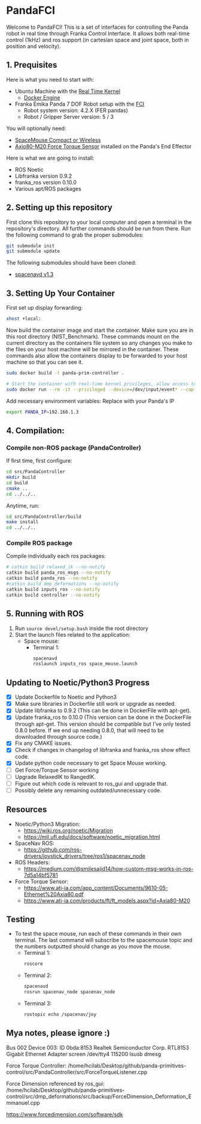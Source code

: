 # PandaFCI
Welcome to PandaFCI! This is a set of interfaces for controlling the Panda robot in real time through Franka Control Interface. It allows both real-time control (1kHz) and ros support (in cartesian space and joint space, both in position and velocity).

## 1. Prequisites

Here is what you need to start with:
* Ubuntu Machine with the [Real Time Kernel](https://frankaemika.github.io/docs/installation_linux.html#setting-up-the-real-time-kernel)
	* [Docker Engine](https://docs.docker.com/engine/install/)
* Franka Emika Panda 7 DOF Robot setup with the [FCI](https://frankaemika.github.io/docs/getting_started.html)
	* Robot system version: 4.2.X (FER pandas)
	* Robot / Gripper Server version: 5 / 3



You will optionally need:
* [SpaceMouse Compact or Wireless](https://3dconnexion.com/us/product/spacemouse-compact/)
* [Axio80-M20 Force Torque Sensor](https://www.ati-ia.com/products/ft/ft_models.aspx?id=Axia80-M20) installed on the Panda's End Effector


Here is what we are going to install:
* ROS Noetic
* Libfranka  version 0.9.2
* franka_ros version 0.10.0
* Various apt/ROS packages 


## 2. Setting up this repository
First clone this repository to your local computer and open a terminal in the repository's directory. All further commands should be run from there.
Run the following command to grab the proper submodules:
```bash
git submodule init
git submodule update
```

The following submodules should have been cloned:
- [spacenavd v1.3](https://github.com/FreeSpacenav/spacenavd)

## 3. Setting Up Your Container

First set up display forwarding:
```bash
xhost +local:
```
Now  build the container image and start the container. Make sure you are in this root directory (NIST_Benchmark). These commands mount on the current directory as the containers file system so any changes you make to the files on your host machine will be mirrored in the container. These commands also allow the containers display to be forwarded to your host machine so that you can see it.
```bash
sudo docker build -t panda-prim-controller .

# Start the container with real-time kernel privileges, allow access to usb devices,  mount onto the current directory, and allow display forwarding. Container is removed once it exits.
sudo docker run --rm -it --privileged --device=/dev/input/event* --cap-add=SYS_NICE --env DISPLAY=$DISPLAY -v /tmp/.X11-unix:/tmp/.X11-unix -v $(pwd):/workspace --net=host panda-prim-controller
```

Add necessary environment variables:
Replace with your Panda's IP 
```bash
export PANDA_IP=192.168.1.3
```

## 4. Compilation:

### Compile non-ROS package (PandaController)

If first time, first configure:
```bash
cd src/PandaController
mkdir build
cd build
cmake ..
cd ../../..
```

Anytime, run:
```bash
cd src/PandaController/build
make install
cd ../../..
```

### Compile ROS package
Compile individually each ros packages:
```bash
# catkin build relaxed_ik --no-notify
catkin build panda_ros_msgs --no-notify
catkin build panda_ros --no-notify
#catkin build dmp_deformations --no-notify
catkin build inputs_ros --no-notify
catkin build controller --no-notify
```


## 5. Running with ROS
1. Run `source devel/setup.bash` inside the root directory
2. Start the launch files related to the application:
	* Space mouse:
	    - Terminal 1: 
			```bash
			spacenavd
			roslaunch inputs_ros space_mouse.launch
			```

## Updating to Noetic/Python3 Progress
- [x] Update Dockerfile to Noetic and Python3
- [x] Make sure libraries in Dockerfile still work or upgrade as needed.
- [x] Update libfranka to 0.9.2 (This can be done in DockerFile with apt-get).
- [x] Update franka_ros to 0.10.0 (This version can be done in the DockerFile through apt-get. This version should be compatible but I've only tested 0.8.0 before. If we end up  needing 0.8.0, that will need to be downloaded through source code.)
- [x] Fix any CMAKE issues.
- [X] Check if changes in changelog of libfranka and franka_ros show effect code.
- [X] Update python code necessary to get Space Mouse working.
- [ ] Get Force/Torque Sensor working
- [ ] Upgrade RelaxedIK to RangedIK.
- [ ] Figure out which code is relevant to ros_gui and upgrade that.
- [ ] Possibly delete any remaining outdated/unnecessary code.

## Resources
* Noetic/Python3 Migration:
	* https://wiki.ros.org/noetic/Migration
	* https://mil.ufl.edu/docs/software/noetic_migration.html
* SpaceNav ROS:
	* https://github.com/ros-drivers/joystick_drivers/tree/ros1/spacenav_node
* ROS Headers:
	* https://medium.com/@smilesajid14/how-custom-msg-works-in-ros-7d5a14bf5781
* Force Torque Sensor:
	* https://www.ati-ia.com/app_content/Documents/9610-05-Ethernet%20Axia80.pdf
	* https://www.ati-ia.com/products/ft/ft_models.aspx?id=Axia80-M20



## Testing

* To test the space mouse, run each of these commands in their own terminal. The last command will subscribe to the spacemouse topic and the numbers outputted should change as you move the mouse.
	- Terminal 1: 
		```bash
		roscore
		```
	- Terminal 2: 
		```bash
		spacenavd  
		rosrun spacenav_node spacenav_node
		```
	- Terminal 3: 
		```bash
		rostopic echo /spacenav/joy
		```	

## Mya notes, please ignore :)
Bus 002 Device 003: ID 0bda:8153 Realtek Semiconductor Corp. RTL8153 Gigabit Ethernet Adapter
screen /dev/tty4 115200
lsusb
dmesg

Force Torque Controller:
/home/hcilab/Desktop/github/panda-primitives-control/src/PandaController/src/ForceTorqueListener.cpp


Force Dimension referenced by ros_gui: /home/hcilab/Desktop/github/panda-primitives-control/src/dmp_deformations/src/backup/ForceDimension_Deformation_Emmanuel.cpp

https://www.forcedimension.com/software/sdk
